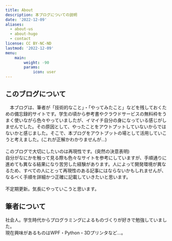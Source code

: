 ```yaml
---
title: About
description: 本ブログについての説明 
date: '2022-12-09'
aliases:
  - about-us
  - about-hugo
  - contact
license: CC BY-NC-ND
lastmod: '2022-12-09'
menu:
    main: 
        weight: -90
        params:
            icon: user
---
```


## このブログについて
　本ブログは、筆者が「技術的なこと」・「やってみたこと」などを残しておくための備忘録的サイトです。学生の頃から参考書やクラウドサービスの無料枠をうまく使いながら色々やっていましたが、イマイチ自分の身になっている感じがしませんでした。その原因として、やったことをアウトプットしていないからではないかと感じました。そこで、本ブログをアウトプットの場として活用していこうと考えました。(これが正解かわかりませんが...)
<br>  
このブログで大切にしたいのは再現性です。(突然の決意表明)  
自分がなにかを触って見る際も色々なサイトを参考にしていますが、手順通りに進めても異なる結果になり苦労した経験があります。人によって開発環境が異なるため、すべての人にとって再現性のある記事にはならないかもしれませんが、なるべく手順を詳細かつ正確に記載していきたいと思います。  
<br>
不定期更新。気長にやっていこうと思います。
<br>
## 筆者について
社会人。学生時代からプログラミングによるものづくりが好きで勉強していました。  
現在興味があるものはWPF・Python・3Dプリンタなど...。  


